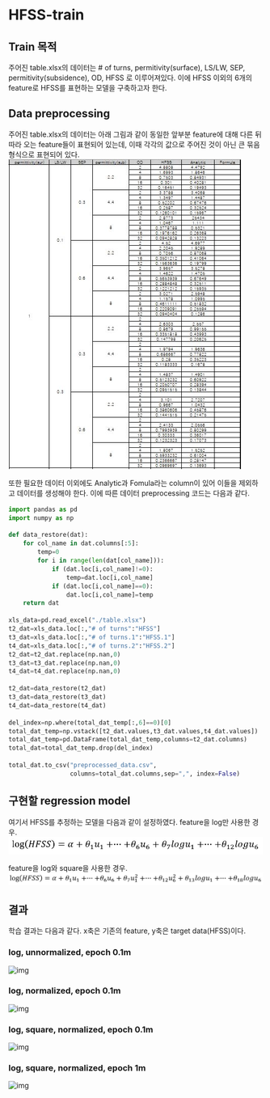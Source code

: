 # HFSS-train

## Train 목적
주어진 table.xlsx의 데이터는 # of turns, permitivity(surface), LS/LW, SEP, permitivity(subsidence), OD, HFSS 로 이루어져있다.
이에 HFSS 이외의 6개의 feature로 HFSS를 표현하는 모델을 구축하고자 한다.

## Data preprocessing
주어진 table.xlsx의 데이터는 아래 그림과 같이 동일한 앞부분 feature에 대해 다른 뒤따라 오는 feature들이 표현되어 있는데, 이때 각각의 값으로 주어진 것이 아닌 큰 묶음 형식으로 표현되어 있다.
![img](./img/example.JPG)

또한 필요한 데이터 이외에도 Analytic과 Fomula라는 column이 있어 이들을 제외하고 데이터를 생성해야 한다. 이에 따른 데이터 preprocessing 코드는 다음과 같다.

```python
import pandas as pd
import numpy as np

def data_restore(dat):
    for col_name in dat.columns[:5]:
        temp=0
        for i in range(len(dat[col_name])):
            if (dat.loc[i,col_name]!=0):
                temp=dat.loc[i,col_name]
            if (dat.loc[i,col_name]==0):
                dat.loc[i,col_name]=temp
    return dat

xls_data=pd.read_excel("./table.xlsx")
t2_dat=xls_data.loc[:,"# of turns":"HFSS"]
t3_dat=xls_data.loc[:,"# of turns.1":"HFSS.1"]
t4_dat=xls_data.loc[:,"# of turns.2":"HFSS.2"]
t2_dat=t2_dat.replace(np.nan,0)
t3_dat=t3_dat.replace(np.nan,0)
t4_dat=t4_dat.replace(np.nan,0)

t2_dat=data_restore(t2_dat)
t3_dat=data_restore(t3_dat)
t4_dat=data_restore(t4_dat)

del_index=np.where(total_dat_temp[:,6]==0)[0]
total_dat_temp=np.vstack([t2_dat.values,t3_dat.values,t4_dat.values])
total_dat_temp=pd.DataFrame(total_dat_temp,columns=t2_dat.columns)
total_dat=total_dat_temp.drop(del_index)

total_dat.to_csv("preprocessed_data.csv",
                 columns=total_dat.columns,sep=",", index=False)
```
## 구현할 regression model
여기서 HFSS를 추정하는 모델을 다음과 같이 설정하였다.
feature을 log만 사용한 경우.
![img](./img/log.JPG)

feature을 log와 square을 사용한 경우.
![img](./img/log_po.JPG)

## 결과
학습 결과는 다음과 같다. x축은 기존의 feature, y축은 target data(HFSS)이다.

### log, unnormalized, epoch 0.1m
![img](./img/log_nonnorm.JPG=100x)
### log, normalized, epoch 0.1m
![img](./img/log0.1.JPG=100x)
### log, square, normalized, epoch 0.1m
![img](./img/log_pow_0.1.JPG=100x)
### log, square, normalized, epoch 1m
![img](./img/log_po_1.JPG=100x)
